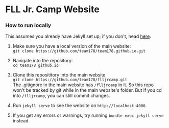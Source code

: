# FLL Jr. Camp Website

### How to run locally
This assumes you already have Jekyll set up; if you don't, head [here](https://github.com/team178/team178.github.io#running-locally).

1. Make sure you have a local version of the main website:
<br>`git clone https://github.com/team178/team178.github.io.git`

2. Navigate into the repository:
<br>`cd team178.github.io`

3. Clone this reposititory into the main website:
<br>`git clone https://github.com/team178/flljrcamp.git`
<br>The .gitignore in the main website has `/flljrcamp` in it. So this repo won't be tracked by git while in the main website's folder. But if you cd into `/flljrcamp`, you can still commit changes.

4. Run `jekyll serve` to see the website on `http://localhost:4000`.

5. If you get any errors or warnings, try running `bundle exec jekyll serve` instead.
